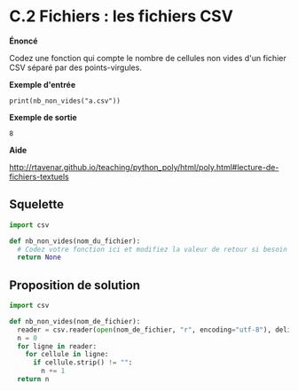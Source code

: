 # C.2 Fichiers : les fichiers CSV

**Énoncé**

Codez une fonction qui compte le nombre de cellules non vides d'un fichier CSV séparé par des points-virgules.

**Exemple d'entrée**

```
print(nb_non_vides("a.csv"))
```

**Exemple de sortie**

```
8
```

**Aide**

http://rtavenar.github.io/teaching/python_poly/html/poly.html#lecture-de-fichiers-textuels

## Squelette

```python
import csv

def nb_non_vides(nom_du_fichier):
  # Codez votre fonction ici et modifiez la valeur de retour si besoin
  return None
```

## Proposition de solution

```python
import csv

def nb_non_vides(nom_de_fichier):
  reader = csv.reader(open(nom_de_fichier, "r", encoding="utf-8"), delimiter=";")
  n = 0
  for ligne in reader:
    for cellule in ligne:
      if cellule.strip() != "":
        n += 1
  return n
```

